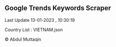 

## Google Trends Keywords Scraper 
 
Last Update 13-01-2023 , 10:30:19

Country List :
VIETNAM.json



© Abdul Muttaqin 
